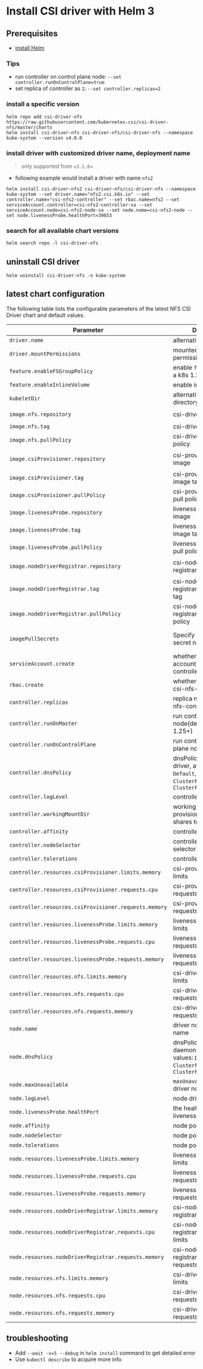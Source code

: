 # Install CSI driver with Helm 3

## Prerequisites
 - [install Helm](https://helm.sh/docs/intro/quickstart/#install-helm)

### Tips
 - run controller on control plane node: `--set controller.runOnControlPlane=true`
 - set replica of controller as `2`: `--set controller.replicas=2`

### install a specific version
```console
helm repo add csi-driver-nfs https://raw.githubusercontent.com/kubernetes-csi/csi-driver-nfs/master/charts
helm install csi-driver-nfs csi-driver-nfs/csi-driver-nfs --namespace kube-system --version v4.0.0
```

### install driver with customized driver name, deployment name
> only supported from `v3.1.0`+
 - following example would install a driver with name `nfs2`
```console
helm install csi-driver-nfs2 csi-driver-nfs/csi-driver-nfs --namespace kube-system --set driver.name="nfs2.csi.k8s.io" --set controller.name="csi-nfs2-controller" --set rbac.name=nfs2 --set serviceAccount.controller=csi-nfs2-controller-sa --set serviceAccount.node=csi-nfs2-node-sa --set node.name=csi-nfs2-node --set node.livenessProbe.healthPort=39653
```

### search for all available chart versions
```console
helm search repo -l csi-driver-nfs
```

## uninstall CSI driver
```console
helm uninstall csi-driver-nfs -n kube-system
```

## latest chart configuration

The following table lists the configurable parameters of the latest NFS CSI Driver chart and default values.

| Parameter                                         | Description                                                | Default                                                           |
|---------------------------------------------------|------------------------------------------------------------|-------------------------------------------------------------------|
| `driver.name`                                     | alternative driver name                                    | `nfs.csi.k8s.io` |
| `driver.mountPermissions`                         | mounted folder permissions name                            | `0777`
| `feature.enableFSGroupPolicy`                     | enable `fsGroupPolicy` on a k8s 1.20+ cluster              | `true`                      |
| `feature.enableInlineVolume`                      | enable inline volume                     | `false`                      |
| `kubeletDir`                                      | alternative kubelet directory                              | `/var/lib/kubelet`                                                  |
| `image.nfs.repository`                            | csi-driver-nfs image                                       | `registry.k8s.io/sig-storage/nfsplugin`                          |
| `image.nfs.tag`                                   | csi-driver-nfs image tag                                   | `latest`                                                |
| `image.nfs.pullPolicy`                            | csi-driver-nfs image pull policy                           | `IfNotPresent`                                                      |
| `image.csiProvisioner.repository`                 | csi-provisioner docker image                               | `registry.k8s.io/sig-storage/csi-provisioner`                            |
| `image.csiProvisioner.tag`                        | csi-provisioner docker image tag                           | `v3.1.0`                                                            |
| `image.csiProvisioner.pullPolicy`                 | csi-provisioner image pull policy                          | `IfNotPresent`                                                      |
| `image.livenessProbe.repository`                  | liveness-probe docker image                                | `registry.k8s.io/sig-storage/livenessprobe`                              |
| `image.livenessProbe.tag`                         | liveness-probe docker image tag                            | `v2.6.0`                                                            |
| `image.livenessProbe.pullPolicy`                  | liveness-probe image pull policy                           | `IfNotPresent`                                                      |
| `image.nodeDriverRegistrar.repository`            | csi-node-driver-registrar docker image                     | `registry.k8s.io/sig-storage/csi-node-driver-registrar`                  |
| `image.nodeDriverRegistrar.tag`                   | csi-node-driver-registrar docker image tag                 | `v2.5.0`                                                            |
| `image.nodeDriverRegistrar.pullPolicy`            | csi-node-driver-registrar image pull policy                | `IfNotPresent`                                                      |
| `imagePullSecrets`                                | Specify docker-registry secret names as an array           | [] (does not add image pull secrets to deployed pods)                                                           |
| `serviceAccount.create`                           | whether create service account of csi-nfs-controller       | `true`                                                              |
| `rbac.create`                                     | whether create rbac of csi-nfs-controller                  | `true`                                                              |
| `controller.replicas`                             | replica number of csi-nfs-controller                         | `1`                                                                 |
| `controller.runOnMaster`                          | run controller on master node(deprecated on k8s 1.25+)                                                          |`false`                                                           |
| `controller.runOnControlPlane`                    | run controller on control plane node                                                          |`false`                                                           |
| `controller.dnsPolicy`                            | dnsPolicy of controller driver, available values: `Default`, `ClusterFirstWithHostNet`, `ClusterFirst`                              | `Default`                                                             |
| `controller.logLevel`                             | controller driver log level                                                          |`5`                                                           |
| `controller.workingMountDir`                      | working directory for provisioner to mount nfs shares temporarily                  | `/tmp`                                                             |
| `controller.affinity`                                 | controller pod affinity                               | `{}`                                                             |
| `controller.nodeSelector`                             | controller pod node selector                          | `{}`                                                             |
| `controller.tolerations`                              | controller pod tolerations                            |                                                              |
| `controller.resources.csiProvisioner.limits.memory`   | csi-provisioner memory limits                         | 100Mi                                                          |
| `controller.resources.csiProvisioner.requests.cpu`    | csi-provisioner cpu requests limits                   | 10m                                                            |
| `controller.resources.csiProvisioner.requests.memory` | csi-provisioner memory requests limits                | 20Mi                                                           |
| `controller.resources.livenessProbe.limits.memory`    | liveness-probe memory limits                          | 100Mi                                                          |
| `controller.resources.livenessProbe.requests.cpu`     | liveness-probe cpu requests limits                    | 10m                                                            |
| `controller.resources.livenessProbe.requests.memory`  | liveness-probe memory requests limits                 | 20Mi                                                           |
| `controller.resources.nfs.limits.memory`              | csi-driver-nfs memory limits                         | 200Mi                                                          |
| `controller.resources.nfs.requests.cpu`               | csi-driver-nfs cpu requests limits                   | 10m                                                            |
| `controller.resources.nfs.requests.memory`            | csi-driver-nfs memory requests limits                | 20Mi                                                           |
| `node.name`                                           | driver node daemonset name                            | `csi-nfs-node`
| `node.dnsPolicy`                                      | dnsPolicy of driver node daemonset, available values: `Default`, `ClusterFirstWithHostNet`, `ClusterFirst`                              |
| `node.maxUnavailable`                             | `maxUnavailable` value of driver node daemonset                            | `1`
| `node.logLevel`                                   | node driver log level                                                          |`5`                                                           |
| `node.livenessProbe.healthPort `                  | the health check port for liveness probe                    |`29653`                                                           |
| `node.affinity`                                      | node pod affinity                                     | {}                                                             |
| `node.nodeSelector`                                   | node pod node selector                                | `{}`                                                             |
| `node.tolerations`                              | node pod tolerations                            |                                                              |
| `node.resources.livenessProbe.limits.memory`          | liveness-probe memory limits                          | 100Mi                                                          |
| `node.resources.livenessProbe.requests.cpu`           | liveness-probe cpu requests limits                    | 10m                                                            |
| `node.resources.livenessProbe.requests.memory`        | liveness-probe memory requests limits                 | 20Mi                                                           |
| `node.resources.nodeDriverRegistrar.limits.memory`    | csi-node-driver-registrar memory limits               | 100Mi                                                          |
| `node.resources.nodeDriverRegistrar.requests.cpu`     | csi-node-driver-registrar cpu requests limits         | 10m                                                            |
| `node.resources.nodeDriverRegistrar.requests.memory`  | csi-node-driver-registrar memory requests limits      | 20Mi                                                           |
| `node.resources.nfs.limits.memory`                    | csi-driver-nfs memory limits                         | 300Mi                                                         |
| `node.resources.nfs.requests.cpu`                     | csi-driver-nfs cpu requests limits                   | 10m                                                            |
| `node.resources.nfs.requests.memory`                  | csi-driver-nfs memory requests limits                | 20Mi                                                           |

## troubleshooting
 - Add `--wait -v=5 --debug` in `helm install` command to get detailed error
 - Use `kubectl describe` to acquire more info
